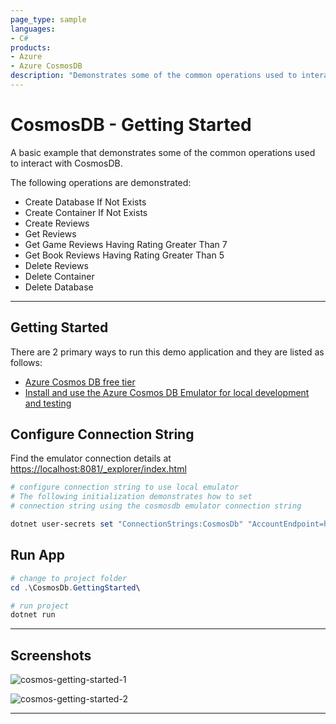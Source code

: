 ```yaml
---
page_type: sample
languages:
- C#
products:
- Azure
- Azure CosmosDB
description: "Demonstrates some of the common operations used to interact with CosmosDB"
---
```


# CosmosDB - Getting Started

A basic example that demonstrates some of the common operations used to interact with CosmosDB.

The following operations are demonstrated:

- Create Database If Not Exists
- Create Container If Not Exists
- Create Reviews
- Get Reviews
- Get Game Reviews Having Rating Greater Than 7
- Get Book Reviews Having Rating Greater Than 5
- Delete Reviews
- Delete Container
- Delete Database

---

## Getting Started

There are 2 primary ways to run this demo application and they are listed as follows:

- [Azure Cosmos DB free tier](https://docs.microsoft.com/en-us/azure/cosmos-db/free-tier)
- [Install and use the Azure Cosmos DB Emulator for local development and testing](https://docs.microsoft.com/en-us/azure/cosmos-db/local-emulator?tabs=ssl-netstd21)

## Configure Connection String

Find the emulator connection details at <https://localhost:8081/_explorer/index.html>

```powershell
# configure connection string to use local emulator
# The following initialization demonstrates how to set
# connection string using the cosmosdb emulator connection string

dotnet user-secrets set "ConnectionStrings:CosmosDb" "AccountEndpoint=https://localhost:8081/;AccountKey=C2y6yDjf5/R+ob0N8A7Cgv30VRDJIWEHLM+4QDU5DE2nQ9nDuVTqobD4b8mGGyPMbIZnqyMsEcaGQy67XIw/Jw=="
```

## Run App

```powershell
# change to project folder
cd .\CosmosDb.GettingStarted\

# run project
dotnet run
```

---

## Screenshots

![cosmos-getting-started-1](https://user-images.githubusercontent.com/33935506/138578224-478fc390-9dce-4d47-851d-4439e27b75a0.png)

![cosmos-getting-started-2](https://user-images.githubusercontent.com/33935506/138578227-911539b2-e0b5-497d-a415-939880e664b1.png)

---
